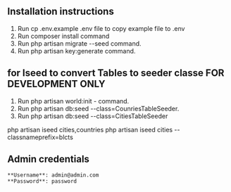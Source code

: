 ## Installation instructions

 1.  Run cp .env.example .env file to copy example file to .env
 2.  Run composer install command
 3.  Run php artisan migrate --seed command.
 4.  Run php artisan key:generate command.

 ## for Iseed to convert Tables to seeder classe FOR DEVELOPMENT ONLY
 1.  Run php artisan world:init - command.
 2.  Run php artisan db:seed --class=CounriesTableSeeder.
 2.  Run php artisan db:seed --class=CitiesTableSeeder

 php artisan iseed cities,countries
 php artisan iseed cities --classnameprefix=blcts

## Admin credentials

    **Username**: admin@admin.com
    **Password**: password

